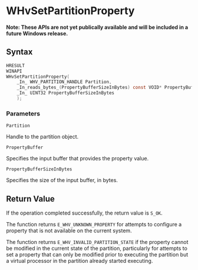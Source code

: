 # WHvSetPartitionProperty
**Note: These APIs are not yet publically available and will be included in a future Windows release.**

## Syntax
```C
HRESULT
WINAPI
WHvSetPartitionProperty(
    _In_ WHV_PARTITION_HANDLE Partition,
    _In_reads_bytes_(PropertyBufferSizeInBytes) const VOID* PropertyBuffer,
    _In_ UINT32 PropertyBufferSizeInBytes
    );
```
### Parameters

`Partition`

Handle to the partition object. 

`PropertyBuffer` 

Specifies the input buffer that provides the property value. 

`PropertyBufferSizeInBytes` 

Specifies the size of the input buffer, in bytes. 

## Return Value

If the operation completed successfully, the return value is `S_OK`. 

The function returns `E_WHV_UNKNOWN_PROPERTY` for attempts to configure a property that is not available on the current system. 

The function returns `E_WHV_INVALID_PARTITION_STATE` if the property cannot be modified in the current state of the partition, particularly for attempts to set a property that can only be modified prior to executing the partition but a virtual processor in the partition already started executing. 

